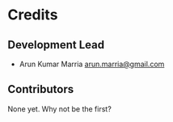 # Credits


## Development Lead

* Arun Kumar Marria <arun.marria@gmail.com>

## Contributors

None yet. Why not be the first?
